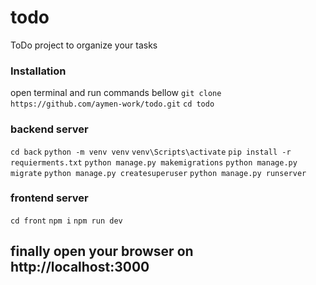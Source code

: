 # todo
ToDo project to organize your tasks

### Installation 
open terminal and run commands bellow
``git clone https://github.com/aymen-work/todo.git``
``cd todo``
### backend server
``cd back``
``python -m venv venv``
``venv\Scripts\activate``
``pip install -r requierments.txt``
``python manage.py makemigrations``
``python manage.py migrate``
``python manage.py createsuperuser``
``python manage.py runserver``

### frontend server
``cd front``
``npm i``
``npm run dev``

## finally open your browser on http://localhost:3000

